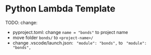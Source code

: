 # Python Lambda Template
TODO: change:
- pyproject.toml: change `name = "bonds"` to project name
- move folder `bonds/` to `<project-name>/`
- change .vscode/launch.json: ` "module": "bonds",` to ` "module": "bonds",`
